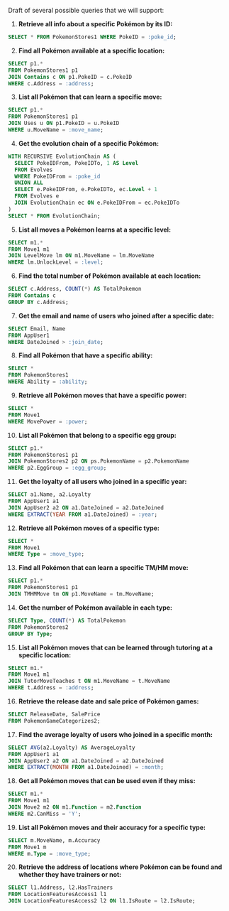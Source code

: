 Draft of several possible queries that we will support:

1. **Retrieve all info about a specific Pokémon by its ID:**

```sql
SELECT * FROM PokemonStores1 WHERE PokeID = :poke_id;
```

2. **Find all Pokémon available at a specific location:**

```sql
SELECT p1.* 
FROM PokemonStores1 p1
JOIN Contains c ON p1.PokeID = c.PokeID 
WHERE c.Address = :address;
```

3. **List all Pokémon that can learn a specific move:**

```sql
SELECT p1.* 
FROM PokemonStores1 p1
JOIN Uses u ON p1.PokeID = u.PokeID 
WHERE u.MoveName = :move_name;
```

4. **Get the evolution chain of a specific Pokémon:**

```sql
WITH RECURSIVE EvolutionChain AS (
  SELECT PokeIDFrom, PokeIDTo, 1 AS Level
  FROM Evolves
  WHERE PokeIDFrom = :poke_id
  UNION ALL
  SELECT e.PokeIDFrom, e.PokeIDTo, ec.Level + 1
  FROM Evolves e
  JOIN EvolutionChain ec ON e.PokeIDFrom = ec.PokeIDTo
)
SELECT * FROM EvolutionChain;
```

5. **List all moves a Pokémon learns at a specific level:**

```sql
SELECT m1.*
FROM Move1 m1
JOIN LevelMove lm ON m1.MoveName = lm.MoveName
WHERE lm.UnlockLevel = :level;
```

6. **Find the total number of Pokémon available at each location:**

```sql
SELECT c.Address, COUNT(*) AS TotalPokemon
FROM Contains c
GROUP BY c.Address;
```

7. **Get the email and name of users who joined after a specific date:**

```sql
SELECT Email, Name
FROM AppUser1
WHERE DateJoined > :join_date;
```

8. **Find all Pokémon that have a specific ability:**

```sql
SELECT * 
FROM PokemonStores1
WHERE Ability = :ability;
```

9. **Retrieve all Pokémon moves that have a specific power:**

```sql
SELECT * 
FROM Move1
WHERE MovePower = :power;
```

10. **List all Pokémon that belong to a specific egg group:**

```sql
SELECT p1.* 
FROM PokemonStores1 p1
JOIN PokemonStores2 p2 ON ps.PokemonName = p2.PokemonName 
WHERE p2.EggGroup = :egg_group;
```

11. **Get the loyalty of all users who joined in a specific year:**

```sql
SELECT a1.Name, a2.Loyalty
FROM AppUser1 a1
JOIN AppUser2 a2 ON a1.DateJoined = a2.DateJoined
WHERE EXTRACT(YEAR FROM a1.DateJoined) = :year;
```

12. **Retrieve all Pokémon moves of a specific type:**

```sql
SELECT * 
FROM Move1
WHERE Type = :move_type;
```

13. **Find all Pokémon that can learn a specific TM/HM move:**

```sql
SELECT p1.* 
FROM PokemonStores1 p1 
JOIN TMHMMove tm ON p1.MoveName = tm.MoveName;
```

14. **Get the number of Pokémon available in each type:**

```sql
SELECT Type, COUNT(*) AS TotalPokemon
FROM PokemonStores2
GROUP BY Type;
```

15. **List all Pokémon moves that can be learned through tutoring at a specific location:**

```sql
SELECT m1.*
FROM Move1 m1
JOIN TutorMoveTeaches t ON m1.MoveName = t.MoveName
WHERE t.Address = :address;
```

16. **Retrieve the release date and sale price of Pokémon games:**

```sql
SELECT ReleaseDate, SalePrice
FROM PokemonGameCategorizes2;
```

17. **Find the average loyalty of users who joined in a specific month:**

```sql
SELECT AVG(a2.Loyalty) AS AverageLoyalty
FROM AppUser1 a1
JOIN AppUser2 a2 ON a1.DateJoined = a2.DateJoined
WHERE EXTRACT(MONTH FROM a1.DateJoined) = :month;
```

18. **Get all Pokémon moves that can be used even if they miss:**

```sql
SELECT m1.*
FROM Move1 m1
JOIN Move2 m2 ON m1.Function = m2.Function
WHERE m2.CanMiss = 'Y';
```

19. **List all Pokémon moves and their accuracy for a specific type:**

```sql
SELECT m.MoveName, m.Accuracy
FROM Move1 m
WHERE m.Type = :move_type;
```

20. **Retrieve the address of locations where Pokémon can be found and whether they have trainers or not:**

```sql
SELECT l1.Address, l2.HasTrainers
FROM LocationFeaturesAccess1 l1
JOIN LocationFeaturesAccess2 l2 ON l1.IsRoute = l2.IsRoute;
```